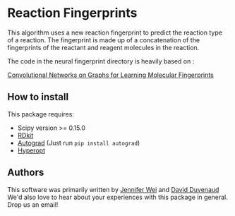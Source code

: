Reaction Fingerprints
=============

This algorithm uses a new reaction fingerprint to predict the reaction type of a reaction. The fingerprint is made up of a concatenation of the fingerprints of the reactant and reagent molecules in the reaction.

The code in the neural fingerprint directory is heavily based on :

[Convolutional Networks on Graphs for Learning Molecular Fingerprints](http://papers.nips.cc/paper/5954-convolutional-networks-on-graphs-for-learning-molecular-fingerprints)


## How to install

This package requires:
* Scipy version >= 0.15.0
* [RDkit](http://www.rdkit.org/docs/Install.html)
* [Autograd](http:github.com/HIPS/autograd) (Just run `pip install autograd`)
* [Hyperopt](https://github.com/hyperopt/hyperopt)


## Authors

This software was primarily written by [Jennifer Wei](mailto:jenniferwei@fas.harvard.edu) and [David Duvenaud](http://www.cs.toronto.edu/~duvenaud/)
We'd also love to hear about your experiences with this package in general.
Drop us an email!
